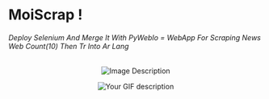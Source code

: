 #                                                                  MoiScrap !

###### Deploy Selenium And Merge It With PyWebIo = WebApp For Scraping News Web  Count(10)  Then Tr Into Ar Lang


<p align="center">
  <img src="https://png.pngtree.com/template/20190323/ourmid/pngtree-a-letter-triangle-logo-image_81987.jpg" alt="Image Description">
</p>



<div style="text-align:center">
    <img src="exm.gif.gif" alt="Your GIF description" />
</div>
